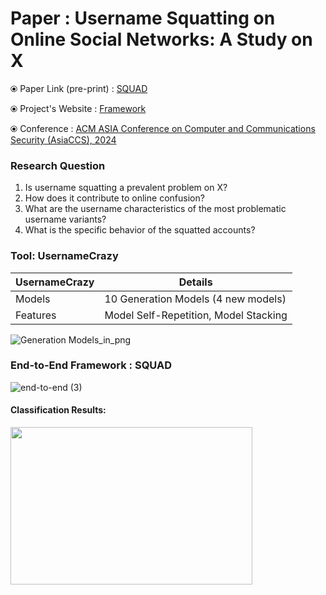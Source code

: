 # Paper : Username Squatting on Online Social Networks: A Study on X

⦿ Paper Link (pre-print) : [SQUAD](https://arxiv.org/abs/2401.09209) 
<!--- (https://arxiv.org/abs/2401.09209#:~:text=Our%20study%20reveals%20that%20thousands,original%20account%20signalling%20impersonation%20attempts) --->

⦿ Project's Website : [Framework](https://sites.google.com/view/squad-framework/home)

⦿ Conference : [ACM ASIA Conference on Computer and Communications Security (AsiaCCS), 2024](https://asiaccs2024.sutd.edu.sg)
<!---  [ACM ASIACCS 2024](https://asiaccs2024.sutd.edu.sg) --->

### Research Question
1) Is username squatting a prevalent problem on X?  
2) Ηow does it contribute to online confusion?  
3) What are the username characteristics of the most problematic username variants?  
4) What is the specific behavior of the squatted accounts?

### Tool: UsernameCrazy
 
UsernameCrazy  | Details
------------- | -------------
Models  | 10 Generation Models (4 new models) 
Features  | Model Self-Repetition, Model Stacking

![Generation Models_in_png](https://github.com/APSS-Imperial/SQUAD/assets/151850923/a6f1ebcb-e936-4f68-b406-3db2ed717dd8)


### End-to-End Framework : SQUAD

![end-to-end (3)](https://github.com/APSS-Imperial/SQUAD/assets/151850923/deea2ea6-1855-42ba-9984-10907b613488)

  #### Classification Results:
  <!---  ![roc_curve (5)](https://github.com/APSS-Imperial/SQUAD/assets/151850923/d45479d0-7526-4795-9b2a-bfd2cd58ba48) --->
  <img src="https://github.com/APSS-Imperial/SQUAD/assets/151850923/d45479d0-7526-4795-9b2a-bfd2cd58ba48" width="387" height="252">

<!--- ### Bot Analysis: --->
 <!--- #### Bot Description: --->
 <!--- #### Botometer Results Description: --->
 <!--- #### Botometer CAP Score Selection: --->
  

<!--- ### Interesting Impersonators: --->

<!--- ![theellenshow_impersonation](https://github.com/APSS-Imperial/SQUAD/assets/151850923/83810410-a559-4323-a8a6-e1e121da20fa) --->

<!---  ![shakira_impersonation](https://github.com/APSS-Imperial/SQUAD/assets/151850923/9a7bd2c5-9352-4b31-901a-9210da60a748) --->
<!--- <img src="https://github.com/APSS-Imperial/SQUAD/assets/151850923/9a7bd2c5-9352-4b31-901a-9210da60a748" width="528" height="280"> --->

<!--- *** --->
<!--- ### Interesting Tweets: --->
<!---  ![selena_tweet](https://github.com/APSS-Imperial/SQUAD/assets/151850923/97888ee4-3030-4cd0-adbd-96e02da4bb15) --->
<!--- <img src="https://github.com/APSS-Imperial/SQUAD/assets/151850923/97888ee4-3030-4cd0-adbd-96e02da4bb15" width="754" height="87"> --->

<!--- *** --->
<!--- ### Interesting Typo Mentions: --->
<!---![Tweet1 (1)](https://github.com/APSS-Imperial/SQUAD/assets/151850923/5589a5f2-1b0b-4836-b49f-92d0618d4ea1) --->
<!--- <img src="https://github.com/APSS-Imperial/SQUAD/assets/151850923/5589a5f2-1b0b-4836-b49f-92d0618d4ea1" width="684" height="234"> --->


